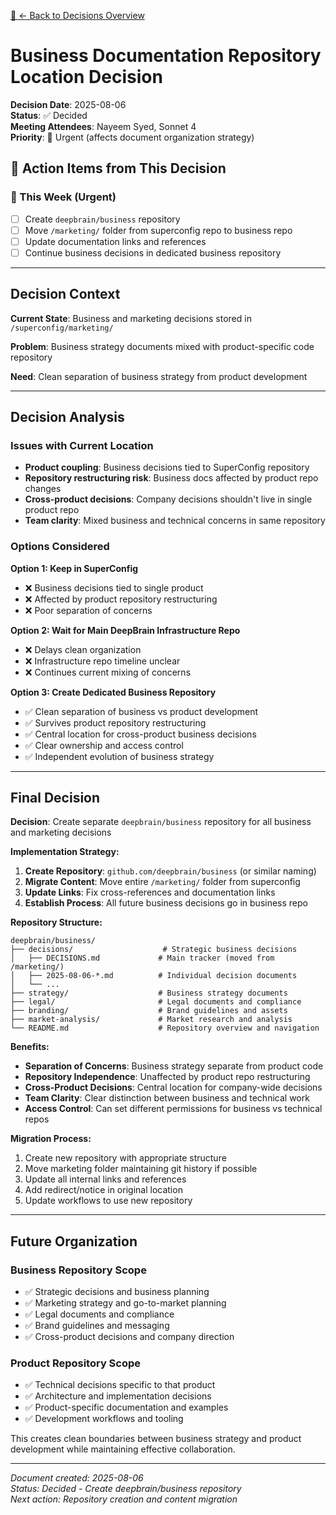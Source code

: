 [🚪 ← Back to Decisions Overview](../DECISIONS.md)

# Business Documentation Repository Location Decision

**Decision Date**: 2025-08-06\
**Status**: ✅ Decided\
**Meeting Attendees**: Nayeem Syed, Sonnet 4\
**Priority**: 🔴 Urgent (affects document organization strategy)

## 🎯 Action Items from This Decision

### 🔴 This Week (Urgent)

- [ ] Create `deepbrain/business` repository
- [ ] Move `/marketing/` folder from superconfig repo to business repo
- [ ] Update documentation links and references
- [ ] Continue business decisions in dedicated business repository

---

## Decision Context

**Current State**: Business and marketing decisions stored in `/superconfig/marketing/`

**Problem**: Business strategy documents mixed with product-specific code repository

**Need**: Clean separation of business strategy from product development

---

## Decision Analysis

### Issues with Current Location

- **Product coupling**: Business decisions tied to SuperConfig repository
- **Repository restructuring risk**: Business docs affected by product repo changes
- **Cross-product decisions**: Company decisions shouldn't live in single product repo
- **Team clarity**: Mixed business and technical concerns in same repository

### Options Considered

**Option 1: Keep in SuperConfig**

- ❌ Business decisions tied to single product
- ❌ Affected by product repository restructuring
- ❌ Poor separation of concerns

**Option 2: Wait for Main DeepBrain Infrastructure Repo**

- ❌ Delays clean organization
- ❌ Infrastructure repo timeline unclear
- ❌ Continues current mixing of concerns

**Option 3: Create Dedicated Business Repository**

- ✅ Clean separation of business vs product development
- ✅ Survives product repository restructuring
- ✅ Central location for cross-product business decisions
- ✅ Clear ownership and access control
- ✅ Independent evolution of business strategy

---

## Final Decision

**Decision**: Create separate `deepbrain/business` repository for all business and marketing decisions

**Implementation Strategy:**

1. **Create Repository**: `github.com/deepbrain/business` (or similar naming)
2. **Migrate Content**: Move entire `/marketing/` folder from superconfig
3. **Update Links**: Fix cross-references and documentation links
4. **Establish Process**: All future business decisions go in business repo

**Repository Structure:**

```
deepbrain/business/
├── decisions/                    # Strategic business decisions
│   ├── DECISIONS.md             # Main tracker (moved from /marketing/)
│   ├── 2025-08-06-*.md          # Individual decision documents
│   └── ...
├── strategy/                    # Business strategy documents
├── legal/                       # Legal documents and compliance
├── branding/                    # Brand guidelines and assets
├── market-analysis/             # Market research and analysis
└── README.md                    # Repository overview and navigation
```

**Benefits:**

- **Separation of Concerns**: Business strategy separate from product code
- **Repository Independence**: Unaffected by product repo restructuring
- **Cross-Product Decisions**: Central location for company-wide decisions
- **Team Clarity**: Clear distinction between business and technical work
- **Access Control**: Can set different permissions for business vs technical repos

**Migration Process:**

1. Create new repository with appropriate structure
2. Move marketing folder maintaining git history if possible
3. Update all internal links and references
4. Add redirect/notice in original location
5. Update workflows to use new repository

---

## Future Organization

### Business Repository Scope

- ✅ Strategic decisions and business planning
- ✅ Marketing strategy and go-to-market planning
- ✅ Legal documents and compliance
- ✅ Brand guidelines and messaging
- ✅ Cross-product decisions and company direction

### Product Repository Scope

- ✅ Technical decisions specific to that product
- ✅ Architecture and implementation decisions
- ✅ Product-specific documentation and examples
- ✅ Development workflows and tooling

This creates clean boundaries between business strategy and product development while maintaining effective collaboration.

---

_Document created: 2025-08-06_\
_Status: Decided - Create deepbrain/business repository_\
_Next action: Repository creation and content migration_
